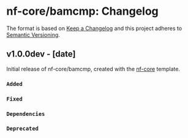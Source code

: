 # nf-core/bamcmp: Changelog

The format is based on [Keep a Changelog](https://keepachangelog.com/en/1.0.0/)
and this project adheres to [Semantic Versioning](https://semver.org/spec/v2.0.0.html).

## v1.0.0dev - [date]

Initial release of nf-core/bamcmp, created with the [nf-core](https://nf-co.re/) template.

### `Added`

### `Fixed`

### `Dependencies`

### `Deprecated`
